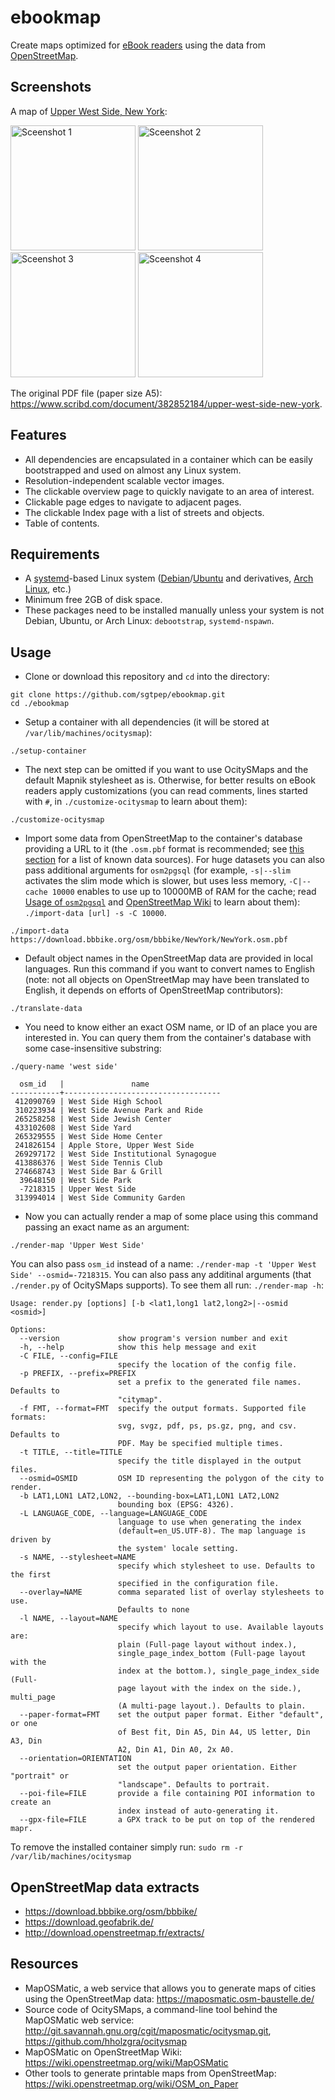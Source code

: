 # ebookmap

Create maps optimized for [eBook readers](https://en.wikipedia.org/wiki/E-reader) using the data from [OpenStreetMap](https://www.openstreetmap.org/).

## Screenshots

A map of [Upper West Side, New York](https://www.openstreetmap.org/relation/8398085):

<img alt="Sceenshot 1" src="https://user-images.githubusercontent.com/142021/42083860-c4a1257a-7b94-11e8-8ef6-e122985722dc.png" width="200"> <img alt="Sceenshot 2" src="https://user-images.githubusercontent.com/142021/42083861-c4d2ad84-7b94-11e8-94ef-71865989db1f.png" width="200"> <img alt="Sceenshot 3" src="https://user-images.githubusercontent.com/142021/42083863-c504c4a4-7b94-11e8-96d4-984dcb5afd46.png" width="200"> <img alt="Sceenshot 4" src="https://user-images.githubusercontent.com/142021/42083864-c53760da-7b94-11e8-8ef2-e7f698656196.png" width="200">

The original PDF file (paper size A5): https://www.scribd.com/document/382852184/upper-west-side-new-york.

## Features

- All dependencies are encapsulated in a container which can be easily bootstrapped and used on almost any Linux system.
- Resolution-independent scalable vector images.
- The clickable overview page to quickly navigate to an area of interest.
- Clickable page edges to navigate to adjacent pages.
- The clickable Index page with a list of streets and objects.
- Table of contents.

## Requirements

- A [systemd](https://en.wikipedia.org/wiki/Systemd)-based Linux system ([Debian](https://www.debian.org/)/[Ubuntu](https://www.ubuntu.com/) and derivatives, [Arch Linux](https://www.archlinux.org/), etc.)
- Minimum free 2GB of disk space.
- These packages need to be installed manually unless your system is not Debian, Ubuntu, or Arch Linux: `debootstrap`, `systemd-nspawn`.

## Usage

- Clone or download this repository and `cd` into the directory:

```shell
git clone https://github.com/sgtpep/ebookmap.git
cd ./ebookmap
```

- Setup a container with all dependencies (it will be stored at `/var/lib/machines/ocitysmap`):

```shell
./setup-container
```

- The next step can be omitted if you want to use OcitySMaps and the default Mapnik stylesheet as is. Otherwise, for better results on eBook readers apply customizations (you can read comments, lines started with `#`, in `./customize-ocitysmap` to learn about them):

```shell
./customize-ocitysmap
```

- Import some data from OpenStreetMap to the container's database providing a URL to it (the `.osm.pbf` format is recommended; see [this section](#openstreetmap-data-extracts) for a list of known data sources). For huge datasets you can also pass additional arguments for `osm2pgsql` (for example, `-s|--slim` activates the slim mode which is slower, but uses less memory, `-C|--cache 10000` enables to use up to 10000MB of RAM for the cache; read [Usage of `osm2pgsql`](http://www.volkerschatz.com/net/osm/osm2pgsql-usage.html) and [OpenStreetMap Wiki](https://wiki.openstreetmap.org/wiki/Osm2pgsql) to learn about them): `./import-data [url] -s -C 10000`.

```shell
./import-data https://download.bbbike.org/osm/bbbike/NewYork/NewYork.osm.pbf
```

- Default object names in the OpenStreetMap data are provided in local languages. Run this command if you want to convert names to English (note: not all objects on OpenStreetMap may have been translated to English, it depends on efforts of OpenStreetMap contributors):

```shell
./translate-data
```

- You need to know either an exact OSM name, or ID of an place you are interested in. You can query them from the container's database with some case-insensitive substring:

```shell
./query-name 'west side'
```

```
  osm_id   |               name
-----------+-----------------------------------
 412090769 | West Side High School
 310223934 | West Side Avenue Park and Ride
 265258258 | West Side Jewish Center
 433102608 | West Side Yard
 265329555 | West Side Home Center
 241826154 | Apple Store, Upper West Side
 269297172 | West Side Institutional Synagogue
 413886376 | West Side Tennis Club
 274668743 | West Side Bar & Grill
  39648150 | West Side Park
  -7218315 | Upper West Side
 313994014 | West Side Community Garden
```

- Now you can actually render a map of some place using this command passing an exact name as an argument:

```shell
./render-map 'Upper West Side'
```

You can also pass `osm_id` instead of a name: `./render-map -t 'Upper West Side' --osmid=-7218315`. You can also pass any additinal arguments (that `./render.py` of OcitySMaps supports). To see them all run: `./render-map -h`:

```
Usage: render.py [options] [-b <lat1,long1 lat2,long2>|--osmid <osmid>]

Options:
  --version             show program's version number and exit
  -h, --help            show this help message and exit
  -C FILE, --config=FILE
                        specify the location of the config file.
  -p PREFIX, --prefix=PREFIX
                        set a prefix to the generated file names. Defaults to
                        "citymap".
  -f FMT, --format=FMT  specify the output formats. Supported file formats:
                        svg, svgz, pdf, ps, ps.gz, png, and csv. Defaults to
                        PDF. May be specified multiple times.
  -t TITLE, --title=TITLE
                        specify the title displayed in the output files.
  --osmid=OSMID         OSM ID representing the polygon of the city to render.
  -b LAT1,LON1 LAT2,LON2, --bounding-box=LAT1,LON1 LAT2,LON2
                        bounding box (EPSG: 4326).
  -L LANGUAGE_CODE, --language=LANGUAGE_CODE
                        language to use when generating the index
                        (default=en_US.UTF-8). The map language is driven by
                        the system' locale setting.
  -s NAME, --stylesheet=NAME
                        specify which stylesheet to use. Defaults to the first
                        specified in the configuration file.
  --overlay=NAME        comma separated list of overlay stylesheets to use.
                        Defaults to none
  -l NAME, --layout=NAME
                        specify which layout to use. Available layouts are:
                        plain (Full-page layout without index.),
                        single_page_index_bottom (Full-page layout with the
                        index at the bottom.), single_page_index_side (Full-
                        page layout with the index on the side.), multi_page
                        (A multi-page layout.). Defaults to plain.
  --paper-format=FMT    set the output paper format. Either "default", or one
                        of Best fit, Din A5, Din A4, US letter, Din A3, Din
                        A2, Din A1, Din A0, 2x A0.
  --orientation=ORIENTATION
                        set the output paper orientation. Either "portrait" or
                        "landscape". Defaults to portrait.
  --poi-file=FILE       provide a file containing POI information to create an
                        index instead of auto-generating it.
  --gpx-file=FILE       a GPX track to be put on top of the rendered mapr.
```

To remove the installed container simply run: `sudo rm -r /var/lib/machines/ocitysmap`

## OpenStreetMap data extracts

- https://download.bbbike.org/osm/bbbike/
- https://download.geofabrik.de/
- http://download.openstreetmap.fr/extracts/

## Resources

- MapOSMatic, a web service that allows you to generate maps of cities using the OpenStreetMap data: https://maposmatic.osm-baustelle.de/
- Source code of OcitySMaps, a command-line tool behind the MapOSMatic web service: http://git.savannah.gnu.org/cgit/maposmatic/ocitysmap.git, https://github.com/hholzgra/ocitysmap
- MapOSMatic on OpenStreetMap Wiki: https://wiki.openstreetmap.org/wiki/MapOSMatic
- Other tools to generate printable maps from OpenStreetMap: https://wiki.openstreetmap.org/wiki/OSM_on_Paper
